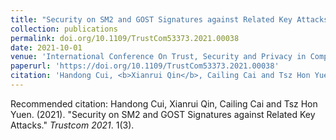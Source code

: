 ```yaml
---
title: "Security on SM2 and GOST Signatures against Related Key Attacks."
collection: publications
permalink: doi.org/10.1109/TrustCom53373.2021.00038
date: 2021-10-01
venue: 'International Conference On Trust, Security and Privacy in Computing and Communications (<b>Trustcom</b>)'
paperurl: 'https://doi.org/10.1109/TrustCom53373.2021.00038'
citation: 'Handong Cui, <b>Xianrui Qin</b>, Cailing Cai and Tsz Hon Yuen'
---
```


<!-- [Download paper here](https://doi.org/10.1109/TrustCom53373.2021.00038) -->

Recommended citation: Handong Cui, Xianrui Qin, Cailing Cai and Tsz Hon Yuen. (2021). "Security on SM2 and GOST Signatures against Related Key Attacks." <i>Trustcom 2021</i>. 1(3).
